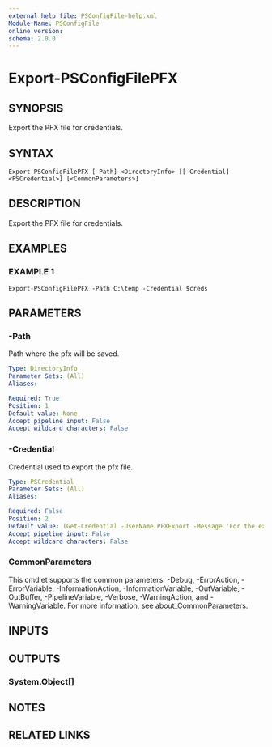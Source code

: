 ```yaml
---
external help file: PSConfigFile-help.xml
Module Name: PSConfigFile
online version:
schema: 2.0.0
---
```


# Export-PSConfigFilePFX

## SYNOPSIS
Export the PFX file for credentials.

## SYNTAX

```
Export-PSConfigFilePFX [-Path] <DirectoryInfo> [[-Credential] <PSCredential>] [<CommonParameters>]
```

## DESCRIPTION
Export the PFX file for credentials.

## EXAMPLES

### EXAMPLE 1
```
Export-PSConfigFilePFX -Path C:\temp -Credential $creds
```

## PARAMETERS

### -Path
Path where the pfx will be saved.

```yaml
Type: DirectoryInfo
Parameter Sets: (All)
Aliases:

Required: True
Position: 1
Default value: None
Accept pipeline input: False
Accept wildcard characters: False
```

### -Credential
Credential used to export the pfx file.

```yaml
Type: PSCredential
Parameter Sets: (All)
Aliases:

Required: False
Position: 2
Default value: (Get-Credential -UserName PFXExport -Message 'For the exported pfx file')
Accept pipeline input: False
Accept wildcard characters: False
```

### CommonParameters
This cmdlet supports the common parameters: -Debug, -ErrorAction, -ErrorVariable, -InformationAction, -InformationVariable, -OutVariable, -OutBuffer, -PipelineVariable, -Verbose, -WarningAction, and -WarningVariable. For more information, see [about_CommonParameters](http://go.microsoft.com/fwlink/?LinkID=113216).

## INPUTS

## OUTPUTS

### System.Object[]
## NOTES

## RELATED LINKS
